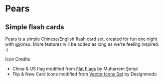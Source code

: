Pears
=====

## Simple flash cards

Pears is a simple Chinese/English flash card set, created for fun one night with @jonsu.  More features will be added as long as we're feeling inspired.  :)


Icon Credits
* China & US flag modified from [Flat Flags](http://dribbble.com/shots/1211759-Free-195-Flat-Flags) by Muharrem Şenyıl
* Flip & New Card icons modified from [Vector Icons Set](http://designmodo.com/vector-icons-set/) by Designmodo
